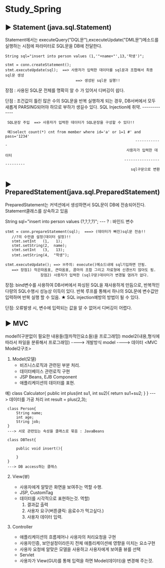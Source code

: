 # Study_Spring


▶ Statement (java.sql.Statement)
-----------------------------------------------------------------------
   Statement에서는 executeQuery("DQL문"),excecuteUpdate("DML문")메소드를 
     실행하는 시점에 파라미터로 SQL문을 DB에 전달한다.   
     
    String sql="insert into person values (1,'"+name+"',13,'학생')";
    
    stmt = conn.createStatement();
    stmt.executeUpdate(sql);  ==> 사용자가 입력한 데이터를 sql문과 조합해서 최종 sql문 생성
                                    ==> 생성된 sql문 실행!!
     
   
   장점 : 사용된 SQL문 전체를 명확히 알 수 가 있어서 디버깅이 쉽다.
   
   단점 : 조건값이 틀린 많은 수의 SQL문을 반복 실행하게 되는 경우, DB서버에서 모두 새롭게 
     PARSING되어야 하므로 부하가 생길수 있다.
     SQL Injection에 취약.
     -------------
     
     SQL문장 주입  ==> 사용자가 입력한 데이터가 SQL문장을 구성할 수 있다!!
     
     예)select count(*) cnt from member where id='a' or 1=1 #' and pass='1234'
                                                               ------------
                                                           사용자가 입력한 데이터
                                                          -------------------------
                                                             sql구문으로 변환          
                                                             



▶ PreparedStatement(java.sql.PreparedStatement)
-----------------------------------------------------------------------
  PreparedStatement는 커넥션에서 생성하면서 SQL문이 DB에 전송되어진다.
  Statement클래스를 상속하고 있음  
  
  String sql="insert into person values (?,?,?,?)";
                                         ---
                                         ? : 바인드 변수
                                         
    stmt = conn.prepareStatement(sql);  ===> (데이터가 빠진)sql문 전송!!
       //?의 수만큼 설정(데이터 설정)!!
       stmt.setInt   (1,   1);
       stmt.setString(2,  name);
       stmt.setInt   (3,   13);
       stmt.setString(4,  "학생");
       
    stmt.executeUpdate(); ==> ※주의: execute()메소드내에 sql기입하면 안됨.
       ==> 장점1) 작은따옴표, 큰따옴표, 콤마의 조합 그리고 자료형에 신경쓰지 않아도 됨.
                    장점2) 사용자가 입력한 (sql구문)데이터가 변경될 염려가 없다.
  
  
  
  장점: bind변수를 사용하여 DB서버에서 파싱된 SQL을 재사용하게 만듬으로, 
           반복적인 다량의 SQL수행시 성능상 이득이 있다.
           반복 루프를 통해서 하나의 SQL문에 변수값만 입력하며 반복 실행 할 수 있음.
         ★   SQL injection예방의 방법이 될 수 있다.     
 
  단점:
     오류발생 시, 변수에 입력되는 값을 알 수 없어서 디버깅이 어렵다.


▶ MVC
-----------------------------------------------------------------------
model1(구분없이 필요한 내용들(절차적인요소들)을 프로그래밍)
model2(내용,형식에 따라서 파일을 분류해서 프로그래밍)
----> 개발방식
model
----> 데이터
<MVC Model2구조>
1. Model(모델)
   - 비즈니스로직과 관련된 부분 처리.
   - 데이터베이스 관련로직 구현
   - JSP Beans, EJB Component
   - 애플리케이션의 데이터를 표현.
   
   
  예)
    class Calculator{
         public int plus(int su1, int su2){
             return su1+su2;
         }
     }
     ---> 데이터를 가공 처리
     int result = plus(2,3);
     
     class Person{
         String name;
         int age;
         String job;
     }
     ---> 서로 관련있는 속성을 클래스로 묶음 : JavaBeans
     
     class DBTest{
     
         public void insert(){
         
         }
     }
     ---> DB access하는 클래스
   
2. View(뷰)
   - 사용자에게 알맞은 화면을 보여주는 역할 수행.
   - JSP, CustomTag
   - 데이터를 시각적으로 표현하는것.
   역할)
     1. 결과값 출력
     2. 사용자 요구(버튼클릭: 음료수가 먹고싶다.)
     3. 사용자 데이터 입력.
   
3. Controller
   - 애플리케이션의 흐름제어나 사용자의 처리요청을 구현
   - 사용자인증, 보안설정이라든지
      전체 애플리케이션에 영향을 미치는 요소구현
   - 사용자 요청에 알맞은 모델을 사용하고 
      사용자에게 보여줄 뷰를 선택
   - Servlet
   - 사용자가 View(GUI)를 통해 입력을 하면 Model(데이터)을
      변경해 주는것.
     
     
     
 
 
 
 
     
